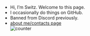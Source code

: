 - Hi, I’m Switz. Welcome to this page.
- I occasionally do things on GitHub.
- Banned from Discord previously.
- [about me/contacts page](https://realswitzer.github.io/about)
<br>![counter](https://count.getloli.com/get/@Realswitzer?theme=moebooru)
<!-- should i mention how im trying to distance myself from my past? probably not. anyways while youre reading this, shoutout to inertia. -->
